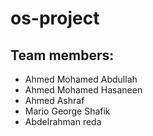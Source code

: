# os-project
## Team members:
- Ahmed Mohamed Abdullah
- Ahmed Mohamed Hasaneen
- Ahmed Ashraf
- Mario George Shafik
- Abdelrahman reda
